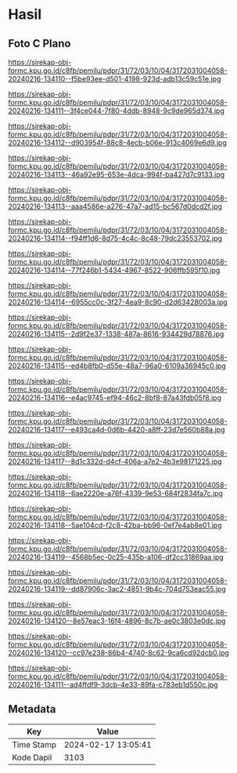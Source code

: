 # Hasil

## Foto C Plano

https://sirekap-obj-formc.kpu.go.id/c8fb/pemilu/pdpr/31/72/03/10/04/3172031004058-20240216-134110--f5be93ee-d501-4198-923d-adb13c59c51e.jpg

https://sirekap-obj-formc.kpu.go.id/c8fb/pemilu/pdpr/31/72/03/10/04/3172031004058-20240216-134111--3f4ce044-7f80-4ddb-8948-9c9de965d374.jpg

https://sirekap-obj-formc.kpu.go.id/c8fb/pemilu/pdpr/31/72/03/10/04/3172031004058-20240216-134112--d903954f-88c8-4ecb-b06e-913c4069e6d9.jpg

https://sirekap-obj-formc.kpu.go.id/c8fb/pemilu/pdpr/31/72/03/10/04/3172031004058-20240216-134113--46a92e95-653e-4dca-994f-ba427d7c9133.jpg

https://sirekap-obj-formc.kpu.go.id/c8fb/pemilu/pdpr/31/72/03/10/04/3172031004058-20240216-134113--aaa4586e-a276-47a7-ad15-bc567d0dcd2f.jpg

https://sirekap-obj-formc.kpu.go.id/c8fb/pemilu/pdpr/31/72/03/10/04/3172031004058-20240216-134114--f94ff1d6-8d75-4c4c-8c48-79dc23553702.jpg

https://sirekap-obj-formc.kpu.go.id/c8fb/pemilu/pdpr/31/72/03/10/04/3172031004058-20240216-134114--77f246b1-5434-4967-8522-906ffb595f10.jpg

https://sirekap-obj-formc.kpu.go.id/c8fb/pemilu/pdpr/31/72/03/10/04/3172031004058-20240216-134114--6955cc0c-3f27-4ea9-8c90-d2d63428003a.jpg

https://sirekap-obj-formc.kpu.go.id/c8fb/pemilu/pdpr/31/72/03/10/04/3172031004058-20240216-134115--2d9f2e37-1338-487a-8616-934429d78876.jpg

https://sirekap-obj-formc.kpu.go.id/c8fb/pemilu/pdpr/31/72/03/10/04/3172031004058-20240216-134115--ed4b8fb0-d55e-48a7-96a0-6109a36945c0.jpg

https://sirekap-obj-formc.kpu.go.id/c8fb/pemilu/pdpr/31/72/03/10/04/3172031004058-20240216-134116--e4ac9745-ef94-46c2-8bf8-87a43fdb05f8.jpg

https://sirekap-obj-formc.kpu.go.id/c8fb/pemilu/pdpr/31/72/03/10/04/3172031004058-20240216-134117--e493ca4d-0d6b-4420-a8ff-23d7e560b88a.jpg

https://sirekap-obj-formc.kpu.go.id/c8fb/pemilu/pdpr/31/72/03/10/04/3172031004058-20240216-134117--8d1c332d-d4cf-406a-a7e2-4b3e98171225.jpg

https://sirekap-obj-formc.kpu.go.id/c8fb/pemilu/pdpr/31/72/03/10/04/3172031004058-20240216-134118--6ae2220e-a76f-4339-9e53-684f2834fa7c.jpg

https://sirekap-obj-formc.kpu.go.id/c8fb/pemilu/pdpr/31/72/03/10/04/3172031004058-20240216-134118--5ae104cd-f2c8-42ba-bb96-0ef7e4ab8e01.jpg

https://sirekap-obj-formc.kpu.go.id/c8fb/pemilu/pdpr/31/72/03/10/04/3172031004058-20240216-134119--4568b5ec-0c25-435b-a106-df2cc31869aa.jpg

https://sirekap-obj-formc.kpu.go.id/c8fb/pemilu/pdpr/31/72/03/10/04/3172031004058-20240216-134119--dd87906c-3ac2-4851-9b4c-704d753eac55.jpg

https://sirekap-obj-formc.kpu.go.id/c8fb/pemilu/pdpr/31/72/03/10/04/3172031004058-20240216-134120--8e57eac3-16f4-4896-8c7b-ae0c3803e0dc.jpg

https://sirekap-obj-formc.kpu.go.id/c8fb/pemilu/pdpr/31/72/03/10/04/3172031004058-20240216-134120--cc97e238-86b4-4740-8c62-9ca6cd92dcb0.jpg

https://sirekap-obj-formc.kpu.go.id/c8fb/pemilu/pdpr/31/72/03/10/04/3172031004058-20240216-134111--ad4ffdf9-3dcb-4e33-89fa-c783eb1d550c.jpg


## Metadata

| Key        | Value               |
| ---------- | ------------------- |
| Time Stamp | 2024-02-17 13:05:41 |
| Kode Dapil | 3103                |



